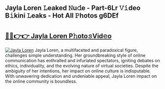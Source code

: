 ## Jayla Loren 𝙻eaked 𝙽u𝚍e - Part-6Lr 𝚅𝚒deo B𝚒kini 𝙻eaks - Hot All 𝙿hotos g6DEf

# <h2><a href="http://ld29xx.urlbe.top/?page=Jayla+Loren">🔗🔗👉👉 Jayla Loren P𝚑oto𝚜Vid𝚎o</a></h2>

[![Jayla Loren](https://i.imgur.com/eBuTRDB.gif)](http://ld29xx.urlbe.top/?page=Jayla+Loren)
Jayla Loren, a multifaceted and paradoxical figure, challenges simple understanding. Her groundbreaking style of online communication has enthralled and infuriated spectators, igniting debates on ethics, individuality, and the evolving nature of virtual societies. Despite the ambiguity of her intentions, her impact on online culture is indisputable. With unwavering dedication and undeniable appeal, Jayla Loren impact on the online community is boundless.
